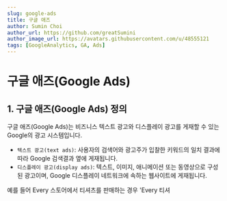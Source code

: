 ```yaml
---
slug: google-ads
title: 구글 애즈
author: Sumin Choi
author_url: https://github.com/greatSumini
author_image_url: https://avatars.githubusercontent.com/u/48555121
tags: [GoogleAnalytics, GA, Ads]
---
```


# 구글 애즈(Google Ads)

## 1. 구글 애즈(Google Ads) 정의

구글 애즈(Google Ads)는 비즈니스 텍스트 광고와 디스플레이 광고를 게재할 수 있는 Google의 광고 시스템입니다.

- ```텍스트 광고(text ads)```: 사용자의 검색어와 광고주가 입찰한 키워드의 일치 결과에 따라 Google 검색결과 옆에 게재됩니다.
- ```디스플레이 광고(display ads)```: 텍스트, 이미지, 애니메이션 또는 동영상으로 구성된 광고이며, Google 디스플레이 네트워크에 속하는 웹사이트에 게재됩니다.

예를 들어 Every 스토어에서 티셔츠를 판매하는 경우 'Every 티셔